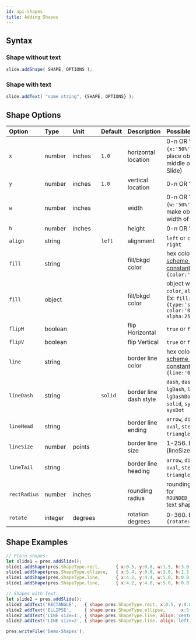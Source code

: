 ```yaml
---
id: api-shapes
title: Adding Shapes
---
```

## Syntax

### Shape without text
```javascript
slide.addShape( SHAPE, OPTIONS );
```

### Shape with text
```javascript
slide.addText( "some string", {SHAPE, OPTIONS} );
```


## Shape Options
| Option       | Type    | Unit   | Default | Description         | Possible Values                                                             |
| :----------- | :------ | :----- | :------ | :------------------ | :-------------------------------------------------------------------------- |
| `x`          | number  | inches | `1.0`   | horizontal location | 0-n OR 'n%'. (Ex: `{x:'50%'}` will place object in the middle of the Slide) |
| `y`          | number  | inches | `1.0`   | vertical location   | 0-n OR 'n%'.                                                                |
| `w`          | number  | inches |         | width               | 0-n OR 'n%'. (Ex: `{w:'50%'}` will make object 50% width of the Slide)      |
| `h`          | number  | inches |         | height              | 0-n OR 'n%'.                                                                |
| `align`      | string  |        | `left`  | alignment           | `left` or `center` or `right`                                               |
| `fill`       | string  |        |         | fill/bkgd color     | hex color code or [scheme color constant](#scheme-colors). Ex: `{color:'0088CC'}` |
| `fill`       | object  |        |         | fill/bkgd color  | object with `type`, `color`, `alpha` (opt). Ex: `fill:{type:'solid', color:'0088CC', alpha:25}` |
| `flipH`      | boolean |        |         | flip Horizontal     | `true` or `false` |
| `flipV`      | boolean |        |         | flip Vertical       | `true` or `false` |
| `line`       | string  |        |         | border line color   | hex color code or [scheme color constant](#scheme-colors). Ex: `{line:'0088CC'}` |
| `lineDash`   | string  |        | `solid` | border line dash style | `dash`, `dashDot`, `lgDash`, `lgDashDot`, `lgDashDotDot`, `solid`, `sysDash` or `sysDot` |
| `lineHead`   | string  |        |         | border line ending  | `arrow`, `diamond`, `oval`, `stealth`, `triangle` or `none` |
| `lineSize`   | number  | points |         | border line size    | 1-256. Ex: {lineSize:4} |
| `lineTail`   | string  |        |         | border line heading | `arrow`, `diamond`, `oval`, `stealth`, `triangle` or `none` |
| `rectRadius` | number  | inches |         | rounding radius     | rounding radius for `ROUNDED_RECTANGLE` text shapes |
| `rotate`     | integer | degrees|         | rotation degrees    | 0-360. Ex: `{rotate:180}` |

## Shape Examples
```javascript
// Plain shapes:
let slide1 = pres.addSlide();
slide1.addShape(pres.ShapeType.rect,      { x:0.5, y:0.8, w:1.5, h:3.0, fill:'FF0000' });
slide1.addShape(pres.ShapeType.ellipse,   { x:5.4, y:0.8, w:3.0, h:1.5, fill:{ type:'solid', color:'0088CC' } });
slide1.addShape(pres.ShapeType.line,      { x:4.2, y:4.4, w:5.0, h:0.0, line:'FF0000', lineSize:1 });
slide1.addShape(pres.ShapeType.line,      { x:4.2, y:4.8, w:5.0, h:0.0, line:'FF0000', lineSize:2, lineHead:'triangle' });

// Shapes with Text:
let slide2 = pres.addSlide();
slide2.addText('RECTANGLE',   { shape:pres.ShapeType.rect, x:0.5, y:0.8, w:1.5, h:3.0, fill:'FF0000', align:'center', fontSize:14 });
slide2.addText('ELLIPSE',     { shape:pres.ShapeType.ellipse,      x:5.4, y:0.8, w:3.0, h:1.5, fill:'F38E00', align:'center', fontSize:14 });
slide2.addText('LINE size=1', { shape:pres.ShapeType.line, align:'center', x:4.2, y:4.4, w:5, h:0, line:'FF0000', lineSize:1, lineDash:'lgDash' });
slide2.addText('LINE size=2', { shape:pres.ShapeType.line, align:'left',   x:4.2, y:4.8, w:5, h:0, line:'FF0000', lineSize:2, lineTail:'triangle' });

pres.writeFile('Demo-Shapes');
```
